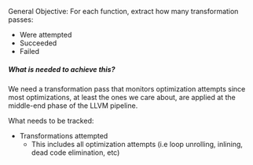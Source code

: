 General Objective: For each function, extract how many transformation passes:
- Were attempted
- Succeeded
- Failed

##### What is needed to achieve this?
We need a transformation pass that monitors optimization attempts since most optimizations, at least the ones we care about, are applied at the middle-end phase of the LLVM pipeline.

What needs to be tracked:
- Transformations attempted
	- This includes all optimization attempts (i.e loop unrolling, inlining, dead code elimination, etc)

